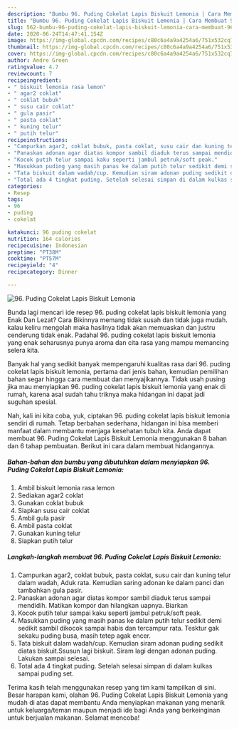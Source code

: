 ```yaml
---
description: "Bumbu 96. Puding Cokelat Lapis Biskuit Lemonia | Cara Membuat 96. Puding Cokelat Lapis Biskuit Lemonia Yang Enak dan Simpel"
title: "Bumbu 96. Puding Cokelat Lapis Biskuit Lemonia | Cara Membuat 96. Puding Cokelat Lapis Biskuit Lemonia Yang Enak dan Simpel"
slug: 562-bumbu-96-puding-cokelat-lapis-biskuit-lemonia-cara-membuat-96-puding-cokelat-lapis-biskuit-lemonia-yang-enak-dan-simpel
date: 2020-06-24T14:47:41.154Z
image: https://img-global.cpcdn.com/recipes/c80c6a4a9a4254a6/751x532cq70/96-puding-cokelat-lapis-biskuit-lemonia-foto-resep-utama.jpg
thumbnail: https://img-global.cpcdn.com/recipes/c80c6a4a9a4254a6/751x532cq70/96-puding-cokelat-lapis-biskuit-lemonia-foto-resep-utama.jpg
cover: https://img-global.cpcdn.com/recipes/c80c6a4a9a4254a6/751x532cq70/96-puding-cokelat-lapis-biskuit-lemonia-foto-resep-utama.jpg
author: Andre Green
ratingvalue: 4.7
reviewcount: 7
recipeingredient:
- " biskuit lemonia rasa lemon"
- " agar2 coklat"
- " coklat bubuk"
- " susu cair coklat"
- " gula pasir"
- " pasta coklat"
- " kuning telur"
- " putih telur"
recipeinstructions:
- "Campurkan agar2, coklat bubuk, pasta coklat, susu cair dan kuning telur dalam wadah, Aduk rata. Kemudian saring adonan ke dalam panci dan tambahkan gula pasir."
- "Panaskan adonan agar diatas kompor sambil diaduk terus sampai mendidih. Matikan kompor dan hilangkan uapnya. Biarkan"
- "Kocok putih telur sampai kaku seperti jambul petruk/soft peak."
- "Masukkan puding yang masih panas ke dalam putih telur sedikit demi sedikit sambil dikocok sampai habis dan tercampur rata. Tesktur gak sekaku puding busa, masih tetep agak encer."
- "Tata biskuit dalam wadah/cup. Kemudian siram adonan puding sedikit diatas biskuit.Ssusun lagi biskuit. Siram lagi dengan adonan puding. Lakukan sampai selesai."
- "Total ada 4 tingkat puding. Setelah selesai simpan di dalam kulkas sampai puding set."
categories:
- Resep
tags:
- 96
- puding
- cokelat

katakunci: 96 puding cokelat 
nutrition: 164 calories
recipecuisine: Indonesian
preptime: "PT38M"
cooktime: "PT57M"
recipeyield: "4"
recipecategory: Dinner

---
```



![96. Puding Cokelat Lapis Biskuit Lemonia](https://img-global.cpcdn.com/recipes/c80c6a4a9a4254a6/751x532cq70/96-puding-cokelat-lapis-biskuit-lemonia-foto-resep-utama.jpg)

Bunda lagi mencari ide resep 96. puding cokelat lapis biskuit lemonia yang Enak Dan Lezat? Cara Bikinnya memang tidak susah dan tidak juga mudah. kalau keliru mengolah maka hasilnya tidak akan memuaskan dan justru cenderung tidak enak. Padahal 96. puding cokelat lapis biskuit lemonia yang enak seharusnya punya aroma dan cita rasa yang mampu memancing selera kita.



Banyak hal yang sedikit banyak mempengaruhi kualitas rasa dari 96. puding cokelat lapis biskuit lemonia, pertama dari jenis bahan, kemudian pemilihan bahan segar hingga cara membuat dan menyajikannya. Tidak usah pusing jika mau menyiapkan 96. puding cokelat lapis biskuit lemonia yang enak di rumah, karena asal sudah tahu triknya maka hidangan ini dapat jadi suguhan spesial.


Nah, kali ini kita coba, yuk, ciptakan 96. puding cokelat lapis biskuit lemonia sendiri di rumah. Tetap berbahan sederhana, hidangan ini bisa memberi manfaat dalam membantu menjaga kesehatan tubuh kita. Anda dapat membuat 96. Puding Cokelat Lapis Biskuit Lemonia menggunakan 8 bahan dan 6 tahap pembuatan. Berikut ini cara dalam membuat hidangannya.

<!--inarticleads1-->

##### Bahan-bahan dan bumbu yang dibutuhkan dalam menyiapkan 96. Puding Cokelat Lapis Biskuit Lemonia:

1. Ambil  biskuit lemonia rasa lemon
1. Sediakan  agar2 coklat
1. Gunakan  coklat bubuk
1. Siapkan  susu cair coklat
1. Ambil  gula pasir
1. Ambil  pasta coklat
1. Gunakan  kuning telur
1. Siapkan  putih telur




<!--inarticleads2-->

##### Langkah-langkah membuat 96. Puding Cokelat Lapis Biskuit Lemonia:

1. Campurkan agar2, coklat bubuk, pasta coklat, susu cair dan kuning telur dalam wadah, Aduk rata. Kemudian saring adonan ke dalam panci dan tambahkan gula pasir.
1. Panaskan adonan agar diatas kompor sambil diaduk terus sampai mendidih. Matikan kompor dan hilangkan uapnya. Biarkan
1. Kocok putih telur sampai kaku seperti jambul petruk/soft peak.
1. Masukkan puding yang masih panas ke dalam putih telur sedikit demi sedikit sambil dikocok sampai habis dan tercampur rata. Tesktur gak sekaku puding busa, masih tetep agak encer.
1. Tata biskuit dalam wadah/cup. Kemudian siram adonan puding sedikit diatas biskuit.Ssusun lagi biskuit. Siram lagi dengan adonan puding. Lakukan sampai selesai.
1. Total ada 4 tingkat puding. Setelah selesai simpan di dalam kulkas sampai puding set.




Terima kasih telah menggunakan resep yang tim kami tampilkan di sini. Besar harapan kami, olahan 96. Puding Cokelat Lapis Biskuit Lemonia yang mudah di atas dapat membantu Anda menyiapkan makanan yang menarik untuk keluarga/teman maupun menjadi ide bagi Anda yang berkeinginan untuk berjualan makanan. Selamat mencoba!
